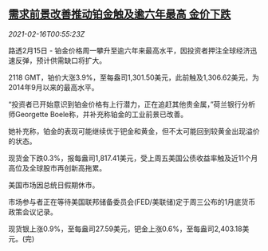<!--1614867796000-->
[需求前景改善推动铂金触及逾六年最高 金价下跌](https://cn.reuters.com/article/global-precious-metals-0215-mon-idCNKBS2AG01Z)
------

<div><i>2021-02-16T00:55:23Z</i></div><p>路透2月15日 - 铂金价格周一攀升至逾六年来最高水平，因投资者押注全球经济迅速反弹，预计供需缺口将扩大。</p><p>2118 GMT，铂价大涨3.9%，至每盎司1,301.50美元，此前触及1,306.62美元，为2014年9月以来的最高水平。</p><p>“投资者已开始意识到铂金价格有上行潜力，正在追赶其他贵金属，”荷兰银行分析师Georgette Boele称，并补充称铂金的工业前景已改善。</p><p>她补充称，铂金的表现可能继续优于钯金和黄金，但不太可能回到较黄金出现溢价的状态。</p><p>现货金下跌0.3%，报每盎司1,817.41美元，受上周五美国公债收益率触及近11个月高位及全球股市再创新高拖累。</p><p>美国市场因总统日假期休市。</p><p>市场参与者正在等待美国联邦储备委员会(FED/美联储)定于周三公布的1月底货币政策会议记录。</p><p>现货银上涨0.9%，至每盎司27.59美元，钯金上涨0.6%，至每盎司2,403.18美元。(完)</p>
